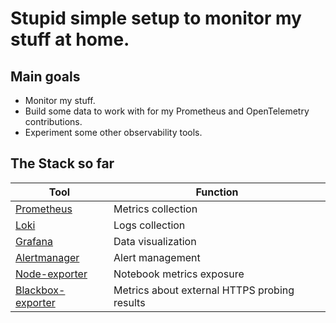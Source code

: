# Stupid simple setup to monitor my stuff at home.

## Main goals

* Monitor my stuff.
* Build some data to work with for my Prometheus and OpenTelemetry contributions.
* Experiment some other observability tools.

## The Stack so far

| Tool    | Function   |
|---------------|---------------------------|
| [Prometheus](https://github.com/prometheus/prometheus)    | Metrics collection   |
| [Loki](https://github.com/grafana/loki) | Logs collection |
| [Grafana](https://github.com/grafana/grafana)       | Data visualization        |
| [Alertmanager](https://github.com/prometheus/alertmanager)  | Alert management          |
| [Node-exporter](https://github.com/prometheus/node_exporter) | Notebook metrics exposure |
| [Blackbox-exporter](https://github.com/prometheus/blackbox_exporter) | Metrics about external HTTPS probing results |